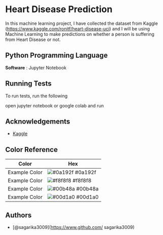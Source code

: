 
# Heart Disease Prediction
In this machine learning project, I have collected the dataset from Kaggle (https://www.kaggle.com/ronitf/heart-disease-uci) and I will be using Machine Learning to make predictions on whether a person is suffering from Heart Disease or not.


## Python Programming Language

**Software** : Jupyter Notebook

## Running Tests

To run tests, run the following

  open jupyter notebook or google colab and run


## Acknowledgements

 - [Kaggle](https://www.kaggle.com/ronitf/heart-disease-uci)
 
## Color Reference

| Color             | Hex                                                                |
| ----------------- | ------------------------------------------------------------------ |
| Example Color | ![#0a192f](https://via.placeholder.com/10/0a192f?text=+) #0a192f |
| Example Color | ![#f8f8f8](https://via.placeholder.com/10/f8f8f8?text=+) #f8f8f8 |
| Example Color | ![#00b48a](https://via.placeholder.com/10/00b48a?text=+) #00b48a |
| Example Color | ![#00d1a0](https://via.placeholder.com/10/00b48a?text=+) #00d1a0 |


## Authors

- [@sagarika3009](https://www.github.com/
sagarika3009)

